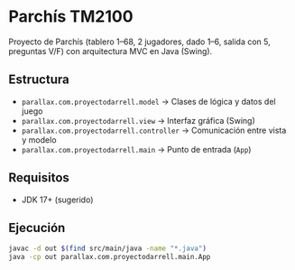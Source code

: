 # Parchís TM2100

Proyecto de Parchís (tablero 1–68, 2 jugadores, dado 1–6, salida con 5, preguntas V/F) con arquitectura MVC en Java (Swing).

## Estructura
- `parallax.com.proyectodarrell.model` → Clases de lógica y datos del juego
- `parallax.com.proyectodarrell.view` → Interfaz gráfica (Swing)
- `parallax.com.proyectodarrell.controller` → Comunicación entre vista y modelo
- `parallax.com.proyectodarrell.main` → Punto de entrada (`App`)
## Requisitos
- JDK 17+ (sugerido)

## Ejecución
```bash
javac -d out $(find src/main/java -name "*.java")
java -cp out parallax.com.proyectodarrell.main.App

